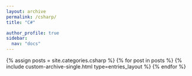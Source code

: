 ```yaml
---
layout: archive
permalink: /csharp/
title: "C#"

author_profile: true
sidebar:
  nav: "docs"
---
```


{% assign posts = site.categories.csharp %}
{% for post in posts %}
  {% include custom-archive-single.html type=entries_layout %}
{% endfor %}
